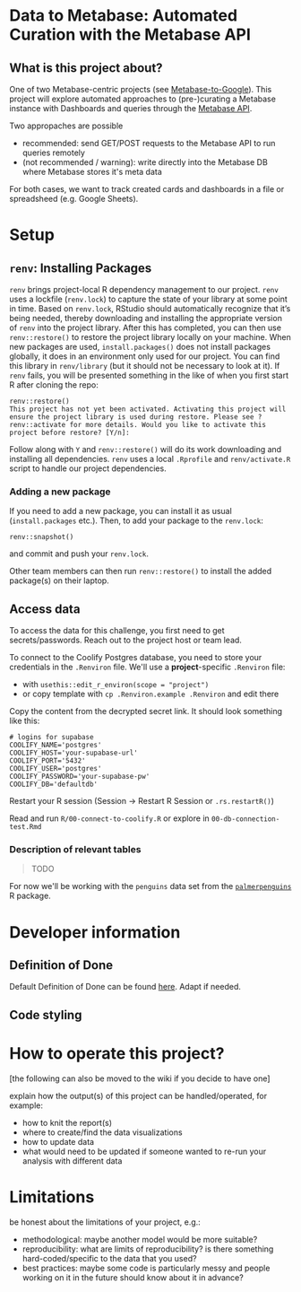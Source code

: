 # Data to Metabase: Automated Curation with the Metabase API

## What is this project about?

One of two Metabase-centric projects (see [Metabase-to-Google](https://github.com/CorrelAid/metabase-to-google)). This project will explore automated approaches to (pre-)curating a Metabase instance with Dashboards and queries through the [Metabase API](https://www.metabase.com/docs/latest/api-documentation).

Two appropaches are possible

- recommended: send GET/POST requests to the Metabase API to run queries remotely
- (not recommended / warning): write directly into the Metabase DB where Metabase stores it's meta data

For both cases, we want to track created cards and dashboards in a file or spreadsheed (e.g. Google Sheets).

# Setup

## `renv`: Installing Packages

`renv` brings project-local R dependency management to our project.
`renv` uses a lockfile (`renv.lock`) to capture the state of your
library at some point in time. Based on `renv.lock`, RStudio should
automatically recognize that it’s being needed, thereby downloading and
installing the appropriate version of `renv` into the project library.
After this has completed, you can then use `renv::restore()` to restore
the project library locally on your machine. When new packages are used,
`install.packages()` does not install packages globally, it does in an
environment only used for our project. You can find this library in
`renv/library` (but it should not be necessary to look at it). If `renv`
fails, you will be presented something in the like of when you first
start R after cloning the repo:

    renv::restore()
    This project has not yet been activated. Activating this project will ensure the project library is used during restore. Please see ?renv::activate for more details. Would you like to activate this project before restore? [Y/n]:

Follow along with `Y` and `renv::restore()` will do its work downloading
and installing all dependencies. `renv` uses a local `.Rprofile` and
`renv/activate.R` script to handle our project dependencies.

### Adding a new package

If you need to add a new package, you can install it as usual
(`install.packages` etc.). Then, to add your package to the `renv.lock`:

    renv::snapshot()

and commit and push your `renv.lock`.

Other team members can then run `renv::restore()` to install the added
package(s) on their laptop.

## Access data

To access the data for this challenge, you first need to get
secrets/passwords. Reach out to the project host or team lead.

To connect to the Coolify Postgres database, you need to store your
credentials in the `.Renviron` file. We'll use a **project**-specific `.Renviron` file:

- with `usethis::edit_r_environ(scope = "project")`
- or copy template with `cp .Renviron.example .Renviron` and edit there

Copy the content from the decrypted secret link. It should look
something like this:

    # logins for supabase
    COOLIFY_NAME='postgres'
    COOLIFY_HOST='your-supabase-url'
    COOLIFY_PORT='5432'
    COOLIFY_USER='postgres'
    COOLIFY_PASSWORD='your-supabase-pw'
    COOLIFY_DB='defaultdb'

Restart your R session (Session -> Restart R Session or
`.rs.restartR()`)

Read and run `R/00-connect-to-coolify.R` or explore in `00-db-connection-test.Rmd`

### Description of relevant tables

> TODO

For now we'll be working with the `penguins` data set from the [`palmerpenguins`](https://allisonhorst.github.io/palmerpenguins/) R package.

# Developer information

## Definition of Done

Default Definition of Done can be found
[here](https://github.com/CorrelAid/definition-of-done). Adapt if
needed.

## Code styling

# How to operate this project?

\[the following can also be moved to the wiki if you decide to have
one\]

explain how the output(s) of this project can be handled/operated, for
example:

- how to knit the report(s)
- where to create/find the data visualizations
- how to update data
- what would need to be updated if someone wanted to re-run your
  analysis with different data

# Limitations

be honest about the limitations of your project, e.g.:

- methodological: maybe another model would be more suitable?
- reproducibility: what are limits of reproducibility? is there
  something hard-coded/specific to the data that you used?
- best practices: maybe some code is particularly messy and people
  working on it in the future should know about it in advance?
